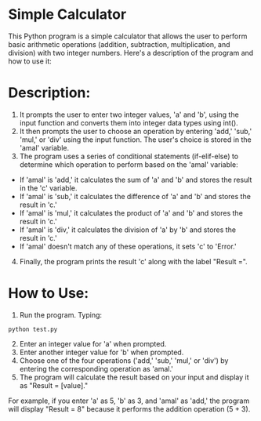 # Simple Calculator
This Python program is a simple calculator that allows the user to perform basic arithmetic operations (addition, subtraction, multiplication, and division) with two integer numbers. Here's a description of the program and how to use it:

# Description:
1) It prompts the user to enter two integer values, 'a' and 'b', using the input function and converts them into integer data types using int(). <br>
2) It then prompts the user to choose an operation by entering 'add,' 'sub,' 'mul,' or 'div' using the input function. The user's choice is stored in the 'amal' variable. <br>
3) The program uses a series of conditional statements (if-elif-else) to determine which operation to perform based on the 'amal' variable:
+   If 'amal' is 'add,' it calculates the sum of 'a' and 'b' and stores the result in the 'c' variable.
+   If 'amal' is 'sub,' it calculates the difference of 'a' and 'b' and stores the result in 'c.'
+   If 'amal' is 'mul,' it calculates the product of 'a' and 'b' and stores the result in 'c.'
+   If 'amal' is 'div,' it calculates the division of 'a' by 'b' and stores the result in 'c.'
+   If 'amal' doesn't match any of these operations, it sets 'c' to 'Error.'
4) Finally, the program prints the result 'c' along with the label "Result =".
# How to Use:
1) Run the program. Typing: <br>
```
python test.py
```
2) Enter an integer value for 'a' when prompted. <br>
3) Enter another integer value for 'b' when prompted. <br>
4) Choose one of the four operations ('add,' 'sub,' 'mul,' or 'div') by entering the corresponding operation as 'amal.' <br>
5) The program will calculate the result based on your input and display it as "Result = [value]." <br>

For example, if you enter 'a' as 5, 'b' as 3, and 'amal' as 'add,' the program will display "Result = 8" because it performs the addition operation (5 + 3).

